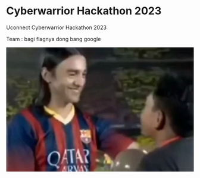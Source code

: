 
# Cyberwarrior Hackathon 2023

Uconnect Cyberwarrior Hackathon 2023

Team : bagi flagnya dong bang google

![google](Quals/images/google.jpeg)